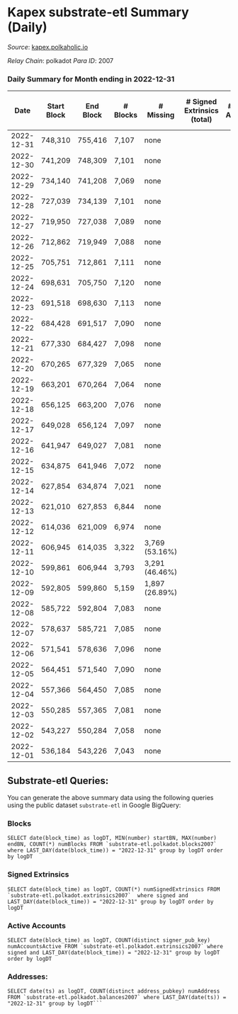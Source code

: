 # Kapex substrate-etl Summary (Daily)

_Source_: [kapex.polkaholic.io](https://kapex.polkaholic.io)

*Relay Chain*: polkadot
*Para ID*: 2007



### Daily Summary for Month ending in 2022-12-31


| Date | Start Block | End Block | # Blocks | # Missing | # Signed Extrinsics (total) | # Active Accounts | # Addresses with Balances | # Events | # Transfers | # XCM Transfers In | # XCM Transfers Out |
| ---- | ----------- | --------- | -------- | --------- | --------------------------- | ----------------- | ------------------------- | -------- | ----------- | ------------------ | ------------------- |
| 2022-12-31 | 748,310 | 755,416 | 7,107 | none  |  |  | 3 | 11,841 |   |   |   |
| 2022-12-30 | 741,209 | 748,309 | 7,101 | none  |  |  |  | 5,906 |   |   |   |
| 2022-12-29 | 734,140 | 741,208 | 7,069 | none  |  |  |  | 5,918 |   |   |   |
| 2022-12-28 | 727,039 | 734,139 | 7,101 | none  |  |  |  | 5,930 |   |   |   |
| 2022-12-27 | 719,950 | 727,038 | 7,089 | none  |  |  |  | 5,918 |   |   |   |
| 2022-12-26 | 712,862 | 719,949 | 7,088 | none  |  |  |  | 5,927 |   |   |   |
| 2022-12-25 | 705,751 | 712,861 | 7,111 | none  |  |  |  | 5,939 |   |   |   |
| 2022-12-24 | 698,631 | 705,750 | 7,120 | none  |  |  |  | 5,943 |   |   |   |
| 2022-12-23 | 691,518 | 698,630 | 7,113 | none  |  |  |  | 5,949 |   |   |   |
| 2022-12-22 | 684,428 | 691,517 | 7,090 | none  |  |  |  | 6,508 |   |   |   |
| 2022-12-21 | 677,330 | 684,427 | 7,098 | none  |  |  |  | 5,937 |   |   |   |
| 2022-12-20 | 670,265 | 677,329 | 7,065 | none  |  |  |  | 6,510 |   |   |   |
| 2022-12-19 | 663,201 | 670,264 | 7,064 | none  |  |  |  | 5,906 |   |   |   |
| 2022-12-18 | 656,125 | 663,200 | 7,076 | none  |  |  |  | 5,902 |   |   |   |
| 2022-12-17 | 649,028 | 656,124 | 7,097 | none  |  |  |  | 5,926 |   |   |   |
| 2022-12-16 | 641,947 | 649,027 | 7,081 | none  |  |  |  | 5,920 |   |   |   |
| 2022-12-15 | 634,875 | 641,946 | 7,072 | none  |  |  |  | 5,878 |   |   |   |
| 2022-12-14 | 627,854 | 634,874 | 7,021 | none  |  |  |  | 5,282 |   |   |   |
| 2022-12-13 | 621,010 | 627,853 | 6,844 | none  |  |  |  | 5,123 |   |   |   |
| 2022-12-12 | 614,036 | 621,009 | 6,974 | none  |  |  |  | 6,453 |   |   |   |
| 2022-12-11 | 606,945 | 614,035 | 3,322 | 3,769 (53.16%) |  |  |  | 6,646 |   |   |   |
| 2022-12-10 | 599,861 | 606,944 | 3,793 | 3,291 (46.46%) |  |  |  | 7,588 |   |   |   |
| 2022-12-09 | 592,805 | 599,860 | 5,159 | 1,897 (26.89%) |  |  |  | 10,321 |   |   |   |
| 2022-12-08 | 585,722 | 592,804 | 7,083 | none  |  |  |  | 14,170 |   |   |   |
| 2022-12-07 | 578,637 | 585,721 | 7,085 | none  |  |  |  | 14,174 |   |   |   |
| 2022-12-06 | 571,541 | 578,636 | 7,096 | none  |  |  |  | 14,196 |   |   |   |
| 2022-12-05 | 564,451 | 571,540 | 7,090 | none  |  |  |  | 14,184 |   |   |   |
| 2022-12-04 | 557,366 | 564,450 | 7,085 | none  |  |  | 3 | 14,178 |   | 1  |   |
| 2022-12-03 | 550,285 | 557,365 | 7,081 | none  |  |  |  | 14,166 |   |   |   |
| 2022-12-02 | 543,227 | 550,284 | 7,058 | none  |  |  |  | 14,120 |   |   |   |
| 2022-12-01 | 536,184 | 543,226 | 7,043 | none  |  |  |  | 14,090 |   | 3  |   |

## Substrate-etl Queries:
You can generate the above summary data using the following queries using the public dataset `substrate-etl` in Google BigQuery:


### Blocks
```
SELECT date(block_time) as logDT, MIN(number) startBN, MAX(number) endBN, COUNT(*) numBlocks FROM `substrate-etl.polkadot.blocks2007`  where LAST_DAY(date(block_time)) = "2022-12-31" group by logDT order by logDT
```


### Signed Extrinsics
```
SELECT date(block_time) as logDT, COUNT(*) numSignedExtrinsics FROM `substrate-etl.polkadot.extrinsics2007`  where signed and LAST_DAY(date(block_time)) = "2022-12-31" group by logDT order by logDT
```


### Active Accounts
```
SELECT date(block_time) as logDT, COUNT(distinct signer_pub_key) numAccountsActive FROM `substrate-etl.polkadot.extrinsics2007` where signed and LAST_DAY(date(block_time)) = "2022-12-31" group by logDT order by logDT
```


### Addresses:
```
SELECT date(ts) as logDT, COUNT(distinct address_pubkey) numAddress FROM `substrate-etl.polkadot.balances2007` where LAST_DAY(date(ts)) = "2022-12-31" group by logDT```

